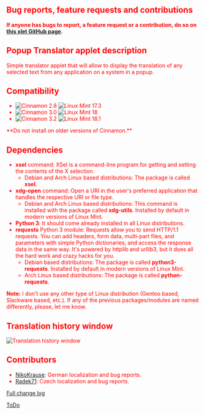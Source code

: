 <span style="color:red;">
<h2>Bug reports, feature requests and contributions</h2>

<strong>If anyone has bugs to report, a feature request or a contribution, do so on <a href="https://github.com/Odyseus/CinnamonTools">this xlet GitHub page</a>.</strong>
</span>

## Popup Translator applet description

Simple translator applet that will allow to display the translation of any selected text from any application on a system in a popup.

## Compatibility

- ![Cinnamon 2.8](https://odyseus.github.io/CinnamonTools/lib/badges/cinn-2.8.svg) ![Linux Mint 17.3](https://odyseus.github.io/CinnamonTools/lib/badges/lm-17.3.svg)
- ![Cinnamon 3.0](https://odyseus.github.io/CinnamonTools/lib/badges/cinn-3.0.svg) ![Linux Mint 18](https://odyseus.github.io/CinnamonTools/lib/badges/lm-18.svg)
- ![Cinnamon 3.2](https://odyseus.github.io/CinnamonTools/lib/badges/cinn-3.2.svg) ![Linux Mint 18.1](https://odyseus.github.io/CinnamonTools/lib/badges/lm-18.1.svg)

<span style="color:red;">
**Do not install on older versions of Cinnamon.**
</span>

## Dependencies

- **xsel** command: XSel is a command-line program for getting and setting the contents of the X selection.
    - Debian and Arch Linux based distributions: The package is called **xsel**.
- **xdg-open** command: Open a URI in the user's preferred application that handles the respective URI or file type.
    - Debian and Arch Linux based distributions: This command is installed with the package called **xdg-utils**. Installed by default in modern versions of Linux Mint.
- **Python 3**: It should come already installed in all Linux distributions.
- **requests** Python 3 module: Requests allow you to send HTTP/1.1 requests. You can add headers, form data, multi-part files, and parameters with simple Python dictionaries, and access the response data in the same way. It's powered by httplib and urllib3, but it does all the hard work and crazy hacks for you.
    - Debian based distributions: The package is called **python3-requests**. Installed by default in modern versions of Linux Mint.
    - Arch Linux based distributions: The package is called **python-requests**.

**Note:** I don't use any other type of Linux distribution (Gentoo based, Slackware based, etc.). If any of the previous packages/modules are named differently, please, let me know.

## Translation history window

![Translation history window](https://odyseus.github.io/CinnamonTools/lib/img/PopupTranslator-001.png "Translation history window")

## Contributors
- [NikoKrause](https://github.com/NikoKrause): German localization and bug reports.
- [Radek71](https://github.com/Radek71): Czech localization and bug reports.

[Full change log](https://github.com/Odyseus/CinnamonTools/blob/master/applets/0dyseus%40PopupTranslator/CHANGELOG.md)

[ToDo](https://github.com/Odyseus/CinnamonTools/blob/master/applets/0dyseus%40PopupTranslator/TODO)
